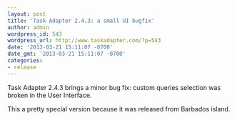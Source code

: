```yaml
---
layout: post
title: 'Task Adapter 2.4.3: a small UI bugfix'
author: admin
wordpress_id: 543
wordpress_url: http://www.taskadapter.com/?p=543
date: '2013-03-21 15:11:07 -0700'
date_gmt: '2013-03-21 15:11:07 -0700'
categories:
- release
---
```

<p>Task Adapter 2.4.3 brings a minor bug fix: custom queries selection was broken in the User Interface.</p>
<p>This a pretty special version because it was released from Barbados island.</p>
